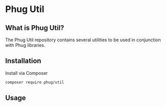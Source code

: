 
Phug Util
=========

What is Phug Util?
-------------------

The Phug Util repository contains several utilities to be used in conjunction with Phug libraries.

Installation
------------

Install via Composer

```bash
composer require phug/util
```

Usage
-----
